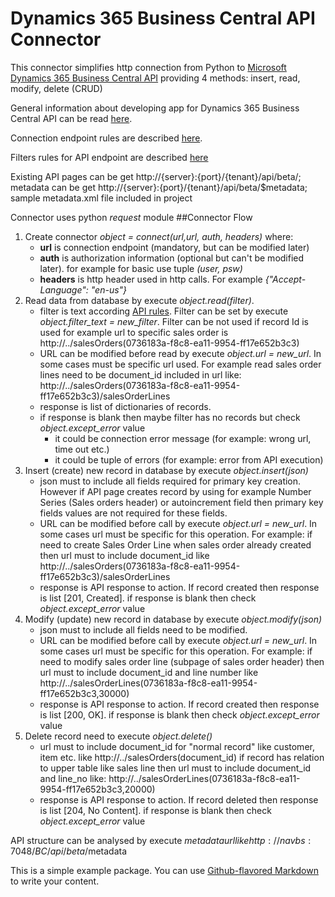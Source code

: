 # Dynamics 365 Business Central API Connector

This connector simplifies http connection from Python
to [Microsoft Dynamics 365 Business Central API](https://docs.microsoft.com/en-us/dynamics-nav/api-reference/v1.0/)
providing 4 methods: insert, read, modify, delete (CRUD)

General information about developing app for Dynamics 365 Business Central API can be read 
[here](https://docs.microsoft.com/en-us/dynamics365/business-central/dev-itpro/developer/devenv-develop-connect-apps).

Connection endpoint rules are described [here](https://docs.microsoft.com/en-us/dynamics-nav/endpoints-apis-for-dynamics).

Filters rules for API endpoint are described [here](https://docs.microsoft.com/en-us/dynamics365/business-central/dev-itpro/developer/devenv-connect-apps-filtering) 

Existing API pages can be get http://{server}:{port}/{tenant}/api/beta/;
 metadata can be get http://{server}:{port}/{tenant}/api/beta/$metadata;
 sample metadata.xml file included in project

Connector uses python *request* module
##Connector Flow
1. Create connector *object = connect(url,url, auth, headers)*
    where:
    * **url** is connection endpoint (mandatory, but can be modified later)
    * **auth** is authorization information (optional but can't be modified later). for example for basic use tuple *(user, psw)*
    * **headers** is http header used in http calls. For example *{"Accept-Language": "en-us"}* 
2. Read data from database by execute *object.read(filter)*. 
    * filter is text according [API rules](https://docs.microsoft.com/en-us/dynamics365/business-central/dev-itpro/developer/devenv-connect-apps-filtering). Filter can be set
    by execute *object.filter_text = new_filter*. Filter can be not used if record Id is used for example url to specific sales order is
    http://../salesOrders(0736183a-f8c8-ea11-9954-ff17e652b3c3) 
    * URL can be modified before read by execute *object.url = new_url*. In some cases must be specific url used. 
    For example read sales order lines need to be document_id included in url like: http://../salesOrders(0736183a-f8c8-ea11-9954-ff17e652b3c3)/salesOrderLines
    * response is list of dictionaries of records.
    * if response is blank then maybe filter has no records but check *object.except_error* value
        * it could be connection error message (for example: wrong url, time out etc.)
        * it could be tuple of errors (for example: error from API execution) 
3. Insert (create) new record in database by execute *object.insert(json)*
    * json must to include all fields required for primary key creation. However if API page creates record 
    by using for example Number Series (Sales orders header) or autoincrement field then primary key fields values
    are not required for these fields.
    * URL can be modified before call by execute *object.url = new_url*. In some cases url must be specific for this operation. 
    For example: if need to create Sales Order Line when sales order already created then url must to include document_id like
    http://../salesOrders(0736183a-f8c8-ea11-9954-ff17e652b3c3)/salesOrderLines   
    * response is API response to action. If record created then response is list [201, Created]. 
    if response is blank then check *object.except_error* value
4. Modify (update) new record in database by execute *object.modify(json)*
    * json must to include all fields need to be modified.
    * URL can be modified before call by execute *object.url = new_url*. In some cases url must be specific for this operation. 
    For example: if need to modify sales order line (subpage of sales order header) then url must to include document_id and line number like
    http://../salesOrderLines(0736183a-f8c8-ea11-9954-ff17e652b3c3,30000)   
    * response is API response to action. If record created then response is list [200, OK]. 
    if response is blank then check *object.except_error* value
5. Delete record need to execute *object.delete()*
    * url must to include document_id for "normal record" like customer, item etc. like http://../salesOrders(document_id)
     if record has relation to upper table like sales line then url must to include document_id and line_no like:
     http://../salesOrderLines(0736183a-f8c8-ea11-9954-ff17e652b3c3,20000)
    * response is API response to action. If record deleted then response is list [204, No Content]. 
    if response is blank then check *object.except_error* value           

API structure can be analysed by execute $metadata url like http://navbs:7048/BC/api/beta/$metadata


This is a simple example package. You can use
[Github-flavored Markdown](https://guides.github.com/features/mastering-markdown/)
to write your content.